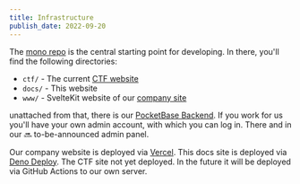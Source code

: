```yaml
---
title: Infrastructure
publish_date: 2022-09-20
---
```


The [mono repo](https://github.com/felix-schindler/com) is the central starting point for developing. In there, you'll find the following directories:

- `ctf/` - The current [CTF website](https://ctf.com.schindlerfelix.de)
- `docs/` - This website
- `www/` - SvelteKit website of our [company site](https://com.schindlerfelix.de)

unattached from that, there is our [PocketBase Backend](https://pb.schindlerfelix.de). If you work for us you'll have your own admin account, with which you can log in. There and in our 🔜 to-be-announced admin panel.

Our company website is deployed via [Vercel](https://vercel.com). This docs site is deployed via [Deno Deploy](https://deno.com/deploy). The CTF site not yet deployed. In the future it will be deployed via GitHub Actions to our own server.

<!-- This folder structure could change. For the future I propose the following change:
In the `www` directory, create a new folder for every website. The name of that folder has to be the same as the domain name. For Apps we could create a new directory `app`.

```
www/
 ∟ com.schindlerfelix.de - Our company SvelteKit website
 ∟ customer.com          - Website for some customer
``` -->

<!-- ```
ctf/
 ∟ CTF website to get application codes
docs/
 ∟ This website
www/
 ∟ SvelteKit website
``` -->
